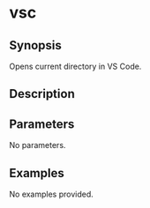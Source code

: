 # vsc

## Synopsis

Opens current directory in VS Code.

## Description



## Parameters
No parameters.
## Examples
No examples provided.
